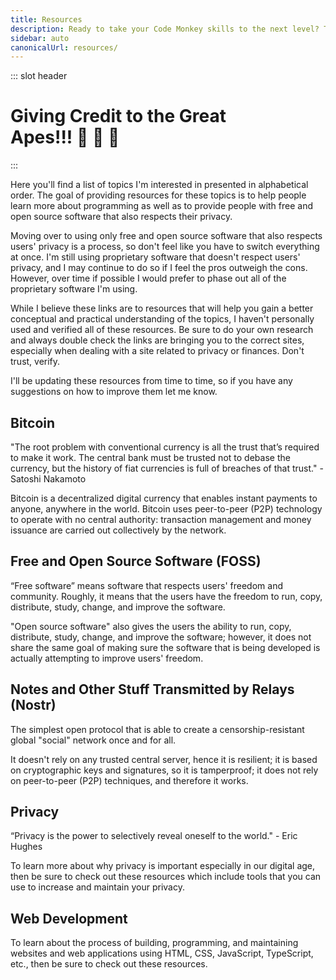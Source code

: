 ```yaml
---
title: Resources
description: Ready to take your Code Monkey skills to the next level? Then check out these useful resources which include free and open source software recommendations! 💻🐒
sidebar: auto
canonicalUrl: resources/
---
```


::: slot header

# Giving Credit to the Great <div class="emoji-wrap">Apes!!! 🦍 🍌 🐒</div>

:::

Here you'll find a list of topics I'm interested in presented in alphabetical order. The goal of providing resources for these topics is to help people learn more about programming as well as to provide people with free and open source software that also respects their privacy.

Moving over to using only free and open source software that also respects users' privacy is a process, so don't feel like you have to switch everything at once. I'm still using proprietary software that doesn't respect users' privacy, and I may continue to do so if I feel the pros outweigh the cons. However, over time if possible I would prefer to phase out all of the proprietary software I'm using.

While I believe these links are to resources that will help you gain a better conceptual and practical understanding of the topics, I haven't personally used and verified all of these resources. Be sure to do your own research and always double check the links are bringing you to the correct sites, especially when dealing with a site related to privacy or finances. Don't trust, verify.

I'll be updating these resources from time to time, so if you have any suggestions on how to improve them let me know.

<div
  class="resource-card"
  @click="handleNavigation('/resources/bitcoin', $event)"
>

<div class="title">

## Bitcoin

</div>

"The root problem with conventional currency is all the trust that’s required to make it work. The central bank must be trusted not to debase the currency, but the history of fiat currencies is full of breaches of that trust." - Satoshi Nakamoto

Bitcoin is a decentralized digital currency that enables instant payments to anyone, anywhere in the world. Bitcoin uses peer-to-peer (P2P) technology to operate with no central authority: transaction management and money issuance are carried out collectively by the network.

</div>

<div
  class="resource-card"
  @click="handleNavigation('/resources/foss', $event)"
>

<div class="title">

## Free and Open Source Software (FOSS)

</div>

“Free software” means software that respects users' freedom and community. Roughly, it means that the users have the freedom to run, copy, distribute, study, change, and improve the software.

"Open source software" also gives the users the ability to run, copy, distribute, study, change, and improve the software; however, it does not share the same goal of making sure the software that is being developed is actually attempting to improve users' freedom.

</div>

<div
  class="resource-card"
  @click="handleNavigation('/resources/nostr', $event)"
>

<div class="title">

## Notes and Other Stuff Transmitted by Relays (Nostr)

</div>

The simplest open protocol that is able to create a censorship-resistant global "social" network once and for all.

It doesn't rely on any trusted central server, hence it is resilient; it is based on cryptographic keys and signatures, so it is tamperproof; it does not rely on peer-to-peer (P2P) techniques, and therefore it works.

</div>

<div
  class="resource-card"
  @click="handleNavigation('/resources/privacy', $event)"
>

<div class="title">

## Privacy

</div>

“Privacy is the power to selectively reveal oneself to the world." - Eric Hughes

To learn more about why privacy is important especially in our digital age, then be sure to check out these resources which include tools that you can use to increase and maintain your privacy.

</div>

<div
  class="resource-card"
  @click="handleNavigation('/resources/webdev', $event)"
>

<div class="title">

## Web Development

</div>

To learn about the process of building, programming, and maintaining websites and web applications using HTML, CSS, JavaScript, TypeScript, etc., then be sure to check out these resources.

</div>

<script>
export default {
  methods: {
    handleNavigation(path, event) {
      if (!event.target.classList.contains('header-anchor')) {
        this.$router.push(path).catch(err => {
          if (
            !err.message.includes(
              'Redirected when going from'
            )
          ) {
            console.log(err.name)
          }
        })
      }
    }
  }
}
</script>

<style lang="stylus" scoped>
h1
  padding-bottom: 5rem

h2
  color: $accentColor
  margin: -2.125rem 0 1.875rem
  padding-top: 4.6rem

.resource-card
  border: 0.125rem solid $darkBorderColor
  box-shadow: 0 0.5rem 1rem 0 $darkBorderColor
  transition: 0.2s
  border-radius: 1.875rem
  background-image: radial-gradient(circle at center center, $backgroundColorThree, $backgroundColor)
  cursor: pointer
  .title:hover
    color: $accentColor
    text-decoration: underline

.resource-card:nth-child(n+2)
  margin-top: 3.5rem

.resource-card:hover
  box-shadow: 0.125rem 0.5rem 1rem 0.125rem $darkBoxShadowColor

@media (max-width: 54.6875rem)
  p
    text-align: center

@media (max-width: 26.3125rem)
  .resource-card
    padding: 0 1rem

@media (min-width: 26.375rem)
  .resource-card
    padding: 0 2rem
</style>

